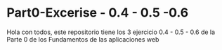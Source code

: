 # Part0-Excerise - 0.4 - 0.5 -0.6
Hola con todos, este repositorio tiene los 3 ejercicio 0.4 - 0.5 - 0.6 de la Parte 0 de los Fundamentos de las aplicaciones web
